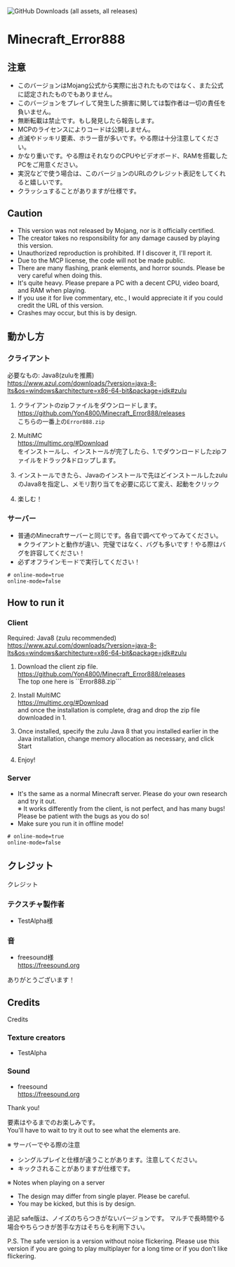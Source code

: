 <img alt="GitHub Downloads (all assets, all releases)" src="https://img.shields.io/github/downloads/Yon4800/Minecraft_Error888/total?style=for-the-badge">

# Minecraft_Error888

## 注意
- このバージョンはMojang公式から実際に出されたものではなく、また公式に認定されたものでもありません。
- このバージョンをプレイして発生した損害に関しては製作者は一切の責任を負いません。
- 無断転載は禁止です。もし発見したら報告します。
- MCPのライセンスによりコードは公開しません。
- 点滅やドッキリ要素、ホラー音が多いです。やる際は十分注意してください。
- かなり重いです。やる際はそれなりのCPUやビデオボード、RAMを搭載したPCをご用意ください。
- 実況などで使う場合は、このバージョンのURLのクレジット表記をしてくれると嬉しいです。
- クラッシュすることがありますが仕様です。

## Caution
- This version was not released by Mojang, nor is it officially certified.
- The creator takes no responsibility for any damage caused by playing this version.
- Unauthorized reproduction is prohibited. If I discover it, I'll report it.
- Due to the MCP license, the code will not be made public.
- There are many flashing, prank elements, and horror sounds. Please be very careful when doing this.
- It's quite heavy. Please prepare a PC with a decent CPU, video board, and RAM when playing.
- If you use it for live commentary, etc., I would appreciate it if you could credit the URL of this version.
- Crashes may occur, but this is by design.


## 動かし方
### クライアント

必要なもの: Java8(zuluを推薦)<br>
https://www.azul.com/downloads/?version=java-8-lts&os=windows&architecture=x86-64-bit&package=jdk#zulu

1. クライアントのzipファイルをダウンロードします。<br>
https://github.com/Yon4800/Minecraft_Error888/releases<br>
こちらの一番上の```Error888.zip```<br>

2. MultiMC<br>
https://multimc.org/#Download<br>
をインストールし、インストールが完了したら、1.でダウンロードしたzipファイルをドラック&ドロップします。<br>

3. インストールできたら、Javaのインストールで先ほどインストールしたzuluのJava8を指定し、メモリ割り当てを必要に応じて変え、起動をクリック<br>

4. 楽しむ！

### サーバー
- 普通のMinecraftサーバーと同じです。各自で調べてやってみてください。<br>
※ クライアントと動作が違い、完璧ではなく、バグも多いです！やる際はバグを許容してください！<br>
- 必ずオフラインモードで実行してください！<br>
```
# online-mode=true
online-mode=false
```

## How to run it
### Client

Required: Java8 (zulu recommended)<br>
https://www.azul.com/downloads/?version=java-8-lts&os=windows&architecture=x86-64-bit&package=jdk#zulu

1. Download the client zip file.<br>
https://github.com/Yon4800/Minecraft_Error888/releases<br>
The top one here is ``Error888.zip```<br>

2. Install MultiMC<br>
https://multimc.org/#Download<br>
and once the installation is complete, drag and drop the zip file downloaded in 1.<br>

3. Once installed, specify the zulu Java 8 that you installed earlier in the Java installation, change memory allocation as necessary, and click Start<br>

4. Enjoy!

### Server
- It's the same as a normal Minecraft server. Please do your own research and try it out.<br>
※ It works differently from the client, is not perfect, and has many bugs! Please be patient with the bugs as you do so!<br>
- Make sure you run it in offline mode!
```
# online-mode=true
online-mode=false
```

## クレジット
クレジット
### テクスチャ製作者
- TestAlpha様
### 音
- freesound様<br>
https://freesound.org<br>

ありがとうございます！

## Credits
Credits
### Texture creators
- TestAlpha
### Sound
- freesound<br>
https://freesound.org<br>

Thank you!<br>

要素はやるまでのお楽しみです。<br>
You'll have to wait to try it out to see what the elements are.<br>

※ サーバーでやる際の注意
- シングルプレイと仕様が違うことがあります。注意してください。
- キックされることがありますが仕様です。<br>

※ Notes when playing on a server
- The design may differ from single player. Please be careful.
- You may be kicked, but this is by design.<br>

追記
safe版は、ノイズのちらつきがないバージョンです。
マルチで長時間やる場合やちらつきが苦手な方はそちらを利用下さい。

P.S.
The safe version is a version without noise flickering.
Please use this version if you are going to play multiplayer for a long time or if you don't like flickering.
